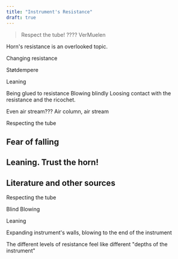 ```yaml
---
title: "Instrument's Resistance"
draft: true
---
```


> Respect the tube! ???? VerMuelen

Horn's resistance is an overlooked topic.


Changing resistance

Støtdempere

Leaning

Being glued to resistance
Blowing blindly
Loosing contact with the resistance and the ricochet.

Even air stream??? Air column, air stream

Respecting the tube

## Fear of falling


## Leaning. Trust the horn!

## Literature and other sources

Respecting the tube


Blind Blowing

Leaning

Expanding instrument's walls, blowing to the end of the instrument

The different levels of resistance feel like different "depths of the instrument"
